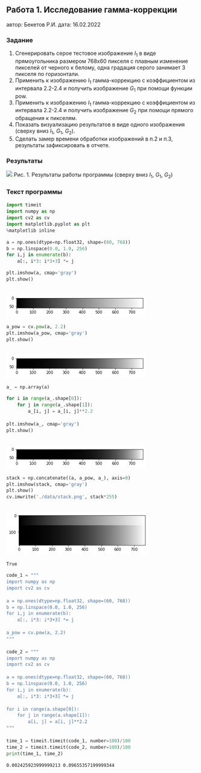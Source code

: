 ## Работа 1. Исследование гамма-коррекции
автор: Бекетов Р.И.
дата: 16.02.2022

<!-- url: https://github.com/samoan-soft/beketov_r_i/edit/main/prj.labs/lab01/ -->

### Задание
1. Сгенерировать серое тестовое изображение $I_1$ в виде прямоугольника размером 768х60 пикселя с плавным изменение пикселей от черного к белому, одна градация серого занимает 3 пикселя по горизонтали.
2. Применить  к изображению $I_1$ гамма-коррекцию с коэффициентом из интервала 2.2-2.4 и получить изображение $G_1$ при помощи функции pow.
3. Применить  к изображению $I_1$ гамма-коррекцию с коэффициентом из интервала 2.2-2.4 и получить изображение $G_2$ при помощи прямого обращения к пикселям.
4. Показать визуализацию результатов в виде одного изображения (сверху вниз $I_1$, $G_1$, $G_2$).
5. Сделать замер времени обработки изображений в п.2 и п.3, результаты зафиксировать в отчете.

### Результаты
![](C:\Users\spbek\Desktop\image_processing\lab01.png)
Рис. 1. Результаты работы программы (сверху вниз $I_1$, $G_1$, $G_2$)

### Текст программы


```python
import timeit
import numpy as np
import cv2 as cv
import matplotlib.pyplot as plt
%matplotlib inline
```


```python
a = np.ones(dtype=np.float32, shape=(60, 768))
b = np.linspace(0.0, 1.0, 256)
for i,j in enumerate(b):
    a[:, i*3: i*3+3] *= j
```


```python
plt.imshow(a, cmap='gray')
plt.show()
```


​    
![png](output_6_0.png)
​    



```python
a_pow = cv.pow(a, 2.2)
plt.imshow(a_pow, cmap='gray')
plt.show()
```


​    
![png](output_7_0.png)
​    



```python
a_ = np.array(a)
```


```python
for i in range(a_.shape[0]):
    for j in range(a_.shape[1]):
        a_[i, j] = a_[i, j]**2.2

plt.imshow(a_, cmap='gray')
plt.show()
```


​    
![png](output_9_0.png)
​    



```python
stack = np.concatenate((a, a_pow, a_), axis=0)
plt.imshow(stack, cmap='gray')
plt.show()
cv.imwrite('./data/stack.png', stack*255)
```


​    
![png](output_10_0.png)
​    





    True




```python
code_1 = """
import numpy as np
import cv2 as cv

a = np.ones(dtype=np.float32, shape=(60, 768))
b = np.linspace(0.0, 1.0, 256)
for i,j in enumerate(b):
    a[:, i*3: i*3+3] *= j

a_pow = cv.pow(a, 2.2)
"""

code_2 = """
import numpy as np
import cv2 as cv

a = np.ones(dtype=np.float32, shape=(60, 768))
b = np.linspace(0.0, 1.0, 256)
for i,j in enumerate(b):
    a[:, i*3: i*3+3] *= j

for i in range(a.shape[0]):
    for j in range(a.shape[1]):
        a[i, j] = a[i, j]**2.2
"""

time_1 = timeit.timeit(code_1, number=100)/100
time_2 = timeit.timeit(code_2, number=100)/100
print(time_1, time_2)
```

    0.002425923999999213 0.09655357199999344

